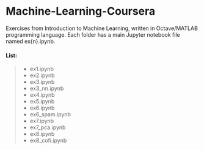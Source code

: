 # Machine-Learning-Coursera
Exercises from Introduction to Machine Learning, written in Octave/MATLAB programming language. Each folder has a main Jupyter notebook file named ex{n}.ipynb.

 #### List:

 > - ex1.ipynb  
 > - ex2.ipynb  
 > - ex3.ipynb  
 > - ex3_nn.ipynb  
 > - ex4.ipynb  
 > - ex5.ipynb  
 > - ex6.ipynb  
 > - ex6_spam.ipynb  
 > - ex7.ipynb  
 > - ex7_pca.ipynb  
 > - ex8.ipynb  
 > - ex8_cofi.ipynb



